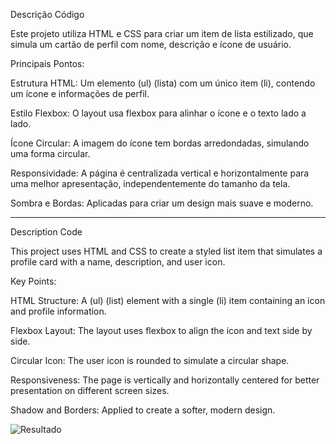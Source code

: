 Descrição Código

Este projeto utiliza HTML e CSS para criar um item de lista estilizado, que simula um cartão de perfil com nome, descrição e ícone de usuário.

Principais Pontos:

Estrutura HTML: Um elemento (ul) (lista) com um único item (li), contendo um ícone e informações de perfil.

Estilo Flexbox: O layout usa flexbox para alinhar o ícone e o texto lado a lado.

Ícone Circular: A imagem do ícone tem bordas arredondadas, simulando uma forma circular.

Responsividade: A página é centralizada vertical e horizontalmente para uma melhor apresentação, independentemente do tamanho da tela.

Sombra e Bordas: Aplicadas para criar um design mais suave e moderno.

----------------------------------------------------------------------------------------------------------------------------------------------

Description Code

This project uses HTML and CSS to create a styled list item that simulates a profile card with a name, description, and user icon.

Key Points:

HTML Structure: A (ul) (list) element with a single (li) item containing an icon and profile information.

Flexbox Layout: The layout uses flexbox to align the icon and text side by side.

Circular Icon: The user icon is rounded to simulate a circular shape.

Responsiveness: The page is vertically and horizontally centered for better presentation on different screen sizes.

Shadow and Borders: Applied to create a softer, modern design.

![Resultado](https://github.com/user-attachments/assets/af29cf56-61ff-4399-95e1-a83a1d2123f3)
